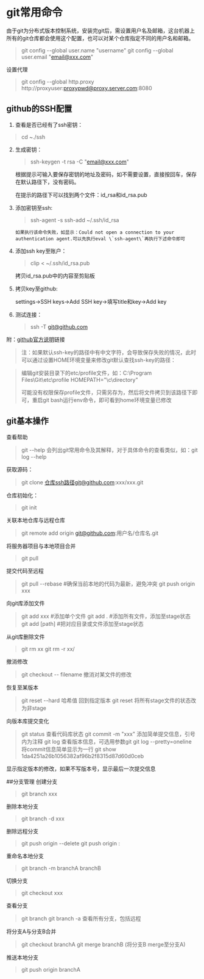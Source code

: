 git常用命令
=========
由于git为分布式版本控制系统，安装完git后，需设置用户名及邮箱，这台机器上所有的git仓库都会使用这个配置，也可以对某个仓库指定不同的用户名和邮箱。

>git config --global user.name "username"
git config --global user.email "email@xxx.com"

设置代理
>git config --global http.proxy http://proxyuser:proxypwd@proxy.server.com:8080

github的SSH配置
--
1.	查看是否已经有了ssh密钥：

>cd ~./ssh

2.	生成密钥：

	>ssh-keygen -t rsa -C "email@xxx.com"

	根据提示可输入要保存密钥的地址及密码，如不需要设置，直接按回车，保存在默认路径下，没有密码。

	在提示的路径下可以找到两个文件：id_rsa和id_rsa.pub

3.	添加密钥至ssh:

	>ssh-agent -s
	>ssh-add ~/.ssh/id_rsa
		
		如果执行该命令失败，如显示：Could not open a connection to your authentication agent.可以先执行eval \`ssh-agent\`再执行下述命令即可

4.	添加ssh key至账户：

	>clip < ~/.ssh/id_rsa.pub

	拷贝id_rsa.pub中的内容至剪贴板

5.	拷贝key至github:

	settings->SSH keys->Add SSH key->填写title和key->Add key

6.	测试连接：

	>ssh -T git@github.com

附：[github官方说明](https://help.github.com/articles/generating-ssh-keys/)链接

>注：如果默认ssh-key的路径中有中文字符，会导致保存失败的情况，此时可以通过设置HOME环境变量来修改git默认查找ssh-key的路径：

>编辑git安装目录下的etc/profile文件，如：C:\Program Files\Git\etc\profile
>HOMEPATH="\c\directory\"
>
>可能没有权限保存profile文件，只需另存为，然后将文件拷贝到该路径下即可，重启git bash运行env命令，即可看到home环境变量已修改

git基本操作
---
查看帮助

>git --help 会列出git常用命令及其解释，对于具体命令的查看类似，如：git log --help

获取源码：

>git clone 仓库ssh路径git@github.com:xxx/xxx.git

仓库初始化：

>git init

关联本地仓库与远程仓库

>git remote add origin git@github.com:用户名/仓库名.git


将服务器项目与本地项目合并

>git pull

提交代码至远程

>git pull --rebase #确保当前本地的代码为最新，避免冲突
git push origin xxx

向git库添加文件

>git add xxx       #添加单个文件
git add .	       #添加所有文件，添加至stage状态
git add [path]     #把对应目录或文件添加至stage状态

从git库删除文件

>git rm xx
>git rm -r xx/

撤消修改

>git checkout -- filename 撤消对某文件的修改

恢复至某版本

>git reset --hard 哈希值 回到指定版本
git reset 将所有stage文件的状态改为非stage

向版本库提交变化

>git status 查看代码库状态
>git commit -m "xxx" 添加简单提交信息，引号内为注释
>git log 查看版本信息，可选用参数git 
>git log --pretty=oneline 将commit信息简单显示为一行
>git show 1da4251a26b1056382af96b2f8315d87d60d0ceb 

显示指定版本的修改，如果不写版本号，显示最后一次提交信息

##分支管理
创建分支

>git branch xxx

删除本地分支

>git branch -d xxx

删除远程分支

>git push origin --delete <branchname>
git push origin :<branchname>

重命名本地分支

>git branch -m branchA branchB


切换分支

>git checkout xxx

查看分支

>git branch
>git branch -a 查看所有分支，包括远程


将分支A与分支B合并

>git checkout branchA
>git merge branchB (将分支B merge至分支A)

推送本地分支

>git push origin branchA

